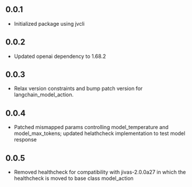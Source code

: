 ## 0.0.1
- Initialized package using jvcli

## 0.0.2
- Updated openai dependency to 1.68.2

## 0.0.3
- Relax version constraints and bump patch version for langchain_model_action.

## 0.0.4
- Patched mismapped params controlling model_temperature and model_max_tokens; updated helathcheck implementation to test model response

## 0.0.5
- Removed healthcheck for compatibility with jivas-2.0.0a27 in which the healthcheck is moved to base class model_action
